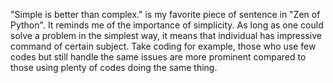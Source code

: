 "Simple is better than complex." is my favorite piece of sentence in "Zen of Python".
It reminds me of the importance of simplicity. As long as one could solve a problem in the simplest way, it means that individual has impressive command of certain subject. 
Take coding for example, those who use few codes but still handle the same issues are more prominent compared to those using plenty of codes doing the same thing.
